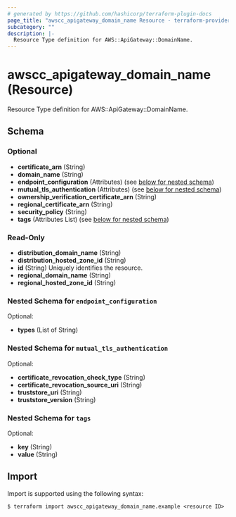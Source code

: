 ```yaml
---
# generated by https://github.com/hashicorp/terraform-plugin-docs
page_title: "awscc_apigateway_domain_name Resource - terraform-provider-awscc"
subcategory: ""
description: |-
  Resource Type definition for AWS::ApiGateway::DomainName.
---
```


# awscc_apigateway_domain_name (Resource)

Resource Type definition for AWS::ApiGateway::DomainName.



<!-- schema generated by tfplugindocs -->
## Schema

### Optional

- **certificate_arn** (String)
- **domain_name** (String)
- **endpoint_configuration** (Attributes) (see [below for nested schema](#nestedatt--endpoint_configuration))
- **mutual_tls_authentication** (Attributes) (see [below for nested schema](#nestedatt--mutual_tls_authentication))
- **ownership_verification_certificate_arn** (String)
- **regional_certificate_arn** (String)
- **security_policy** (String)
- **tags** (Attributes List) (see [below for nested schema](#nestedatt--tags))

### Read-Only

- **distribution_domain_name** (String)
- **distribution_hosted_zone_id** (String)
- **id** (String) Uniquely identifies the resource.
- **regional_domain_name** (String)
- **regional_hosted_zone_id** (String)

<a id="nestedatt--endpoint_configuration"></a>
### Nested Schema for `endpoint_configuration`

Optional:

- **types** (List of String)


<a id="nestedatt--mutual_tls_authentication"></a>
### Nested Schema for `mutual_tls_authentication`

Optional:

- **certificate_revocation_check_type** (String)
- **certificate_revocation_source_uri** (String)
- **truststore_uri** (String)
- **truststore_version** (String)


<a id="nestedatt--tags"></a>
### Nested Schema for `tags`

Optional:

- **key** (String)
- **value** (String)

## Import

Import is supported using the following syntax:

```shell
$ terraform import awscc_apigateway_domain_name.example <resource ID>
```
